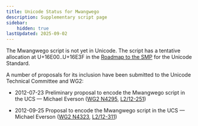 ```yaml
---
title: Unicode Status for Mwangwego
description: Supplementary script page
sidebar:
    hidden: true
lastUpdated: 2025-09-02
---
```


The Mwangwego script is not yet in Unicode. The script has a tentative allocation at U+16E00..U+16E3F in the [Roadmap to the SMP](http://www.unicode.org/roadmaps/smp/) for the Unicode Standard.

[comment]: # (end of intro)

[comment]: # (start of blocks)



[comment]: # (end of blocks)

[comment]: # (start of chars)



[comment]: # (end of chars)

[comment]: # (start of rest)

A number of proposals for its inclusion have been submitted to the Unicode Technical Committee and WG2:

- 2012-07-23 Preliminary proposal to encode the Mwangwego script in the UCS — Michael Everson ([WG2 N4295](https://www.unicode.org/wg2/docs/n4295.pdf), [L2/12-251](http://www.unicode.org/cgi-bin/GetMatchingDocs.pl?L2/12-251))

- 2012-09-25 Proposal to encode the Mwangwego script in the UCS — Michael Everson ([WG2 N4323](https://www.unicode.org/wg2/docs/n4323.pdf), [L2/12-311](http://www.unicode.org/cgi-bin/GetMatchingDocs.pl?L2/12-311))

